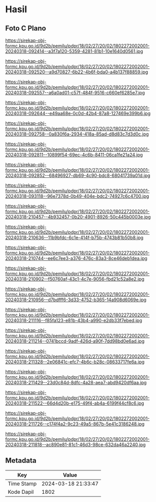 # Hasil

## Foto C Plano

https://sirekap-obj-formc.kpu.go.id/9d2b/pemilu/pdpr/18/02/27/20/02/1802272002001-20240318-092414--a3f7a120-5359-4281-81b1-10e1640d0561.jpg

https://sirekap-obj-formc.kpu.go.id/9d2b/pemilu/pdpr/18/02/27/20/02/1802272002001-20240318-092520--a9d70827-6b22-4b6f-bda0-a4b137f88859.jpg

https://sirekap-obj-formc.kpu.go.id/9d2b/pemilu/pdpr/18/02/27/20/02/1802272002001-20240318-092557--a6a0ad01-c57f-484f-9516-c660ef6285e7.jpg

https://sirekap-obj-formc.kpu.go.id/9d2b/pemilu/pdpr/18/02/27/20/02/1802272002001-20240318-092644--e49aa68e-0c0d-42b4-87a8-127469e399b6.jpg

https://sirekap-obj-formc.kpu.go.id/9d2b/pemilu/pdpr/18/02/27/20/02/1802272002001-20240318-092758--0a830f6a-2934-418a-85ad-d8d83c7d3d0c.jpg

https://sirekap-obj-formc.kpu.go.id/9d2b/pemilu/pdpr/18/02/27/20/02/1802272002001-20240318-092811--10899f54-69ec-4c6b-8411-06ca1fe21a24.jpg

https://sirekap-obj-formc.kpu.go.id/9d2b/pemilu/pdpr/18/02/27/20/02/1802272002001-20240318-092852--68496927-db69-4c90-bdc8-68041739a01d.jpg

https://sirekap-obj-formc.kpu.go.id/9d2b/pemilu/pdpr/18/02/27/20/02/1802272002001-20240318-093118--96e7378d-0b49-404e-bdc2-74927c6c4700.jpg

https://sirekap-obj-formc.kpu.go.id/9d2b/pemilu/pdpr/18/02/27/20/02/1802272002001-20240318-210457--4b932457-0b20-4901-8926-50c445b0003e.jpg

https://sirekap-obj-formc.kpu.go.id/9d2b/pemilu/pdpr/18/02/27/20/02/1802272002001-20240318-210636--11b9bfdc-6c1e-414f-b75b-4743b81b50b8.jpg

https://sirekap-obj-formc.kpu.go.id/9d2b/pemilu/pdpr/18/02/27/20/02/1802272002001-20240318-210744--ee6c7ee3-a376-476c-83a3-8ce46deb1dea.jpg

https://sirekap-obj-formc.kpu.go.id/9d2b/pemilu/pdpr/18/02/27/20/02/1802272002001-20240318-210902--f50760af-43c1-4c7e-9056-fbd21c52a8e2.jpg

https://sirekap-obj-formc.kpu.go.id/9d2b/pemilu/pdpr/18/02/27/20/02/1802272002001-20240318-210956--d7bdfff6-3d33-4752-b365-14a908d6069e.jpg

https://sirekap-obj-formc.kpu.go.id/9d2b/pemilu/pdpr/18/02/27/20/02/1802272002001-20240318-211116--f85fa123-e81b-43b4-a990-e2db33f7ebed.jpg

https://sirekap-obj-formc.kpu.go.id/9d2b/pemilu/pdpr/18/02/27/20/02/1802272002001-20240318-211214--0741bccd-9adf-426d-a90f-7dd98bd0e6ad.jpg

https://sirekap-obj-formc.kpu.go.id/9d2b/pemilu/pdpr/18/02/27/20/02/1802272002001-20240318-211328--2e06841c-efc7-4b6c-b28c-08633717fe6a.jpg

https://sirekap-obj-formc.kpu.go.id/9d2b/pemilu/pdpr/18/02/27/20/02/1802272002001-20240318-211429--23d0c84d-8dfc-4a28-aea7-abd9420df6aa.jpg

https://sirekap-obj-formc.kpu.go.id/9d2b/pemilu/pdpr/18/02/27/20/02/1802272002001-20240318-211522--66d4d20b-e175-49f4-ab4a-6199f44cf8c6.jpg

https://sirekap-obj-formc.kpu.go.id/9d2b/pemilu/pdpr/18/02/27/20/02/1802272002001-20240318-211726--c174f4a2-9c23-49a5-867b-5e41c3186248.jpg

https://sirekap-obj-formc.kpu.go.id/9d2b/pemilu/pdpr/18/02/27/20/02/1802272002001-20240318-211818--ac890e81-81c1-46d3-98ce-632da46a2240.jpg


## Metadata

| Key        | Value               |
| ---------- | ------------------- |
| Time Stamp | 2024-03-18 21:33:47 |
| Kode Dapil | 1802                |



